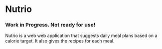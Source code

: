 # Nutrio

### Work in Progress. Not ready for use!

Nutrio is a web web application that suggests daily meal plans based on a calorie target. It also gives the recipes for each meal.




